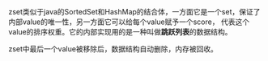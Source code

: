 zset类似于java的SortedSet和HashMap的结合体，一方面它是一个set，保证了内部value的唯一性，另一方面它可以给每个value赋予一个score，
代表这个value的排序权重。它的内部实现用的是一种叫做**跳跃列表**的数据结构。

zset中最后一个value被移除后，数据结构自动删除，内存被回收。